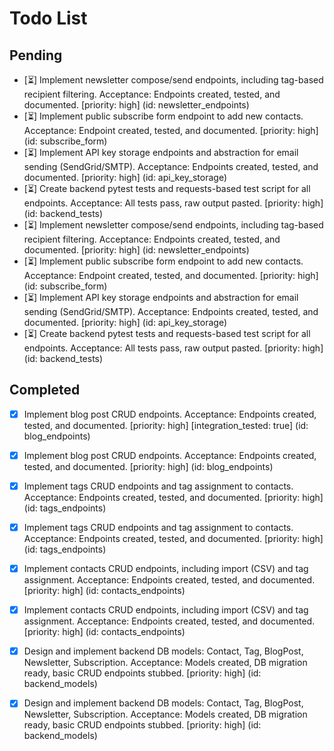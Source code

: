 # Todo List

## Pending

- [⏳] Implement newsletter compose/send endpoints, including tag-based recipient filtering. Acceptance: Endpoints created, tested, and documented. [priority: high] (id: newsletter_endpoints)
- [⏳] Implement public subscribe form endpoint to add new contacts. Acceptance: Endpoint created, tested, and documented. [priority: high] (id: subscribe_form)
- [⏳] Implement API key storage endpoints and abstraction for email sending (SendGrid/SMTP). Acceptance: Endpoints created, tested, and documented. [priority: high] (id: api_key_storage)
- [⏳] Create backend pytest tests and requests-based test script for all endpoints. Acceptance: All tests pass, raw output pasted. [priority: high] (id: backend_tests)
- [⏳] Implement newsletter compose/send endpoints, including tag-based recipient filtering. Acceptance: Endpoints created, tested, and documented. [priority: high] (id: newsletter_endpoints)
- [⏳] Implement public subscribe form endpoint to add new contacts. Acceptance: Endpoint created, tested, and documented. [priority: high] (id: subscribe_form)
- [⏳] Implement API key storage endpoints and abstraction for email sending (SendGrid/SMTP). Acceptance: Endpoints created, tested, and documented. [priority: high] (id: api_key_storage)
- [⏳] Create backend pytest tests and requests-based test script for all endpoints. Acceptance: All tests pass, raw output pasted. [priority: high] (id: backend_tests)

## Completed

- [x] Implement blog post CRUD endpoints. Acceptance: Endpoints created, tested, and documented. [priority: high] [integration_tested: true] (id: blog_endpoints)
- [x] Implement blog post CRUD endpoints. Acceptance: Endpoints created, tested, and documented. [priority: high] (id: blog_endpoints)
- [x] Implement tags CRUD endpoints and tag assignment to contacts. Acceptance: Endpoints created, tested, and documented. [priority: high] (id: tags_endpoints)
- [x] Implement tags CRUD endpoints and tag assignment to contacts. Acceptance: Endpoints created, tested, and documented. [priority: high] (id: tags_endpoints)
- [x] Implement contacts CRUD endpoints, including import (CSV) and tag assignment. Acceptance: Endpoints created, tested, and documented. [priority: high] (id: contacts_endpoints)
- [x] Implement contacts CRUD endpoints, including import (CSV) and tag assignment. Acceptance: Endpoints created, tested, and documented. [priority: high] (id: contacts_endpoints)
- [x] Design and implement backend DB models: Contact, Tag, BlogPost, Newsletter, Subscription. Acceptance: Models created, DB migration ready, basic CRUD endpoints stubbed. [priority: high] (id: backend_models)
- [x] Design and implement backend DB models: Contact, Tag, BlogPost, Newsletter, Subscription. Acceptance: Models created, DB migration ready, basic CRUD endpoints stubbed. [priority: high] (id: backend_models)

